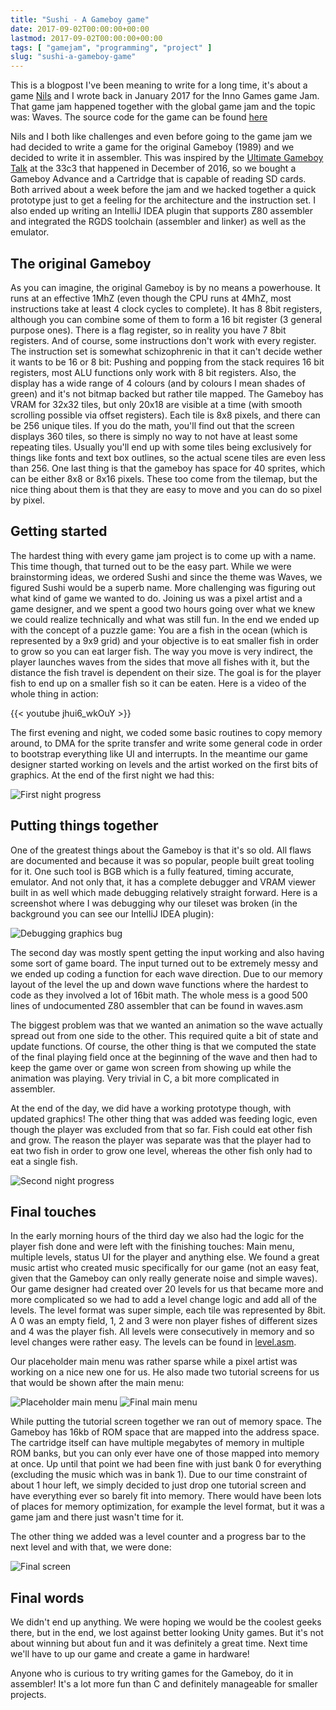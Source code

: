 ```yaml
---
title: "Sushi - A Gameboy game"
date: 2017-09-02T00:00:00+00:00
lastmod: 2017-09-02T00:00:00+00:00
tags: [ "gamejam", "programming", "project" ]
slug: "sushi-a-gameboy-game"
---
```


This is a blogpost I've been meaning to write for a long time, it's about a game [Nils](https://slindev.com/) and I wrote back in January 2017 for the Inno Games game Jam. That game jam happened together with the global game jam and the topic was: Waves. The source code for the game can be found [here](https://github.com/JustSid/sushi)

Nils and I both like challenges and even before going to the game jam we had decided to write a game for the original Gameboy (1989) and we decided to write it in assembler. This was inspired by the [Ultimate Gameboy Talk](https://www.youtube.com/watch?v=HyzD8pNlpwI) at the 33c3 that happened in December of 2016, so we bought a Gameboy Advance and a Cartridge that is capable of reading SD cards. Both arrived about a week before the jam and we hacked together a quick prototype just to get a feeling for the architecture and the instruction set. I also ended up writing an IntelliJ IDEA plugin that supports Z80 assembler and integrated the RGDS toolchain (assembler and linker) as well as the emulator.

## The original Gameboy

As you can imagine, the original Gameboy is by no means a powerhouse. It runs at an effective 1MhZ (even though the CPU runs at 4MhZ, most instructions take at least 4 clock cycles to complete). It has 8 8bit registers, although you can combine some of them to form a 16 bit register (3 general purpose ones). There is a flag register, so in reality you have 7 8bit registers. And of course, some instructions don't work with every register. The instruction set is somewhat schizophrenic in that it can't decide wether it wants to be 16 or 8 bit: Pushing and popping from the stack requires 16 bit registers, most ALU functions only work with 8 bit registers. Also, the display has a wide range of 4 colours (and by colours I mean shades of green) and it's not bitmap backed but rather tile mapped. The Gameboy has VRAM for 32x32 tiles, but only 20x18 are visible at a time (with smooth scrolling possible via offset registers). Each tile is 8x8 pixels, and there can be 256 unique tiles. If you do the math, you'll find out that the screen displays 360 tiles, so there is simply no way to not have at least some repeating tiles. Usually you'll end up with some tiles being exclusively for things like fonts and text box outlines, so the actual scene tiles are even less than 256. One last thing is that the gameboy has space for 40 sprites, which can be either 8x8 or 8x16 pixels. These too come from the tilemap, but the nice thing about them is that they are easy to move and you can do so pixel by pixel.

## Getting started

The hardest thing with every game jam project is to come up with a name. This time though, that turned out to be the easy part. While we were brainstorming ideas, we ordered Sushi and since the theme was Waves, we figured Sushi would be a superb name. More challenging was figuring out what kind of game we wanted to do. Joining us was a pixel artist and a game designer, and we spent a good two hours going over what we knew we could realize technically and what was still fun. In the end we ended up with the concept of a puzzle game: You are a fish in the ocean (which is represented by a 9x9 grid) and your objective is to eat smaller fish in order to grow so you can eat larger fish. The way you move is very indirect, the player launches waves from the sides that move all fishes with it, but the distance the fish travel is dependent on their size. The goal is for the player fish to end up on a smaller fish so it can be eaten. Here is a video of the whole thing in action:

{{< youtube jhui6_wkOuY >}}

The first evening and night, we coded some basic routines to copy memory around, to DMA for the sprite transfer and write some general code in order to bootstrap everything like UI and interrupts. In the meantime our game designer started working on levels and the artist worked on the first bits of graphics. At the end of the first night we had this:

![First night progress](/images/2017/09/sushi1.png)

## Putting things together

One of the greatest things about the Gameboy is that it's so old. All flaws are documented and because it was so popular, people built great tooling for it. One such tool is BGB which is a fully featured, timing accurate, emulator. And not only that, it has a complete debugger and VRAM viewer built in as well which made debugging relatively straight forward. Here is a screenshot where I was debugging why our tileset was broken (in the background you can see our IntelliJ IDEA plugin):

![Debugging graphics bug](/images/2017/09/Screen-Shot-2017-01-21-at-11.02.30.png)

The second day was mostly spent getting the input working and also having some sort of game board. The input turned out to be extremely messy and we ended up coding a function for each wave direction. Due to our memory layout of the level the up and down wave functions where the hardest to code as they involved a lot of 16bit math. The whole mess is a good 500 lines of undocumented Z80 assembler that can be found in waves.asm

The biggest problem was that we wanted an animation so the wave actually spread out from one side to the other. This required quite a bit of state and update functions. Of course, the other thing is that we computed the state of the final playing field once at the beginning of the wave and then had to keep the game over or game won screen from showing up while the animation was playing. Very trivial in C, a bit more complicated in assembler.

At the end of the day, we did have a working prototype though, with updated graphics! The other thing that was added was feeding logic, even though the player was excluded from that so far. Fish could eat other fish and grow. The reason the player was separate was that the player had to eat two fish in order to grow one level, whereas the other fish only had to eat a single fish.

![Second night progress](/images/2017/09/Screen-Shot-2017-01-21-at-22.36.53.png)

## Final touches

In the early morning hours of the third day we also had the logic for the player fish done and were left with the finishing touches: Main menu, multiple levels, status UI for the player and anything else. We found a great music artist who created music specifically for our game (not an easy feat, given that the Gameboy can only really generate noise and simple waves). Our game designer had created over 20 levels for us that became more and more complicated so we had to add a level change logic and add all of the levels. The level format was super simple, each tile was represented by 8bit. A 0 was an empty field, 1, 2 and 3 were non player fishes of different sizes and 4 was the player fish. All levels were consecutively in memory and so level changes were rather easy. The levels can be found in [level.asm](https://github.com/JustSid/Sushi/blob/master/src/level.asm).

Our placeholder main menu was rather sparse while a pixel artist was working on a nice new one for us. He also made two tutorial screens for us that would be shown after the main menu:

![Placeholder main menu](/images/2017/09/sushi4.png) ![Final main menu](/images/2017/09/sushi5.png)

While putting the tutorial screen together we ran out of memory space. The Gameboy has 16kb of ROM space that are mapped into the address space. The cartridge itself can have multiple megabytes of memory in multiple ROM banks, but you can only ever have one of those mapped into memory at once. Up until that point we had been fine with just bank 0 for everything (excluding the music which was in bank 1). Due to our time constraint of about 1 hour left, we simply decided to just drop one tutorial screen and have everything ever so barely fit into memory. There would have been lots of places for memory optimization, for example the level format, but it was a game jam and there just wasn't time for it.

The other thing we added was a level counter and a progress bar to the next level and with that, we were done:

![Final screen](/images/2017/09/sushi3.png)

## Final words

We didn't end up anything. We were hoping we would be the coolest geeks there, but in the end, we lost against better looking Unity games. But it's not about winning but about fun and it was definitely a great time. Next time we'll have to up our game and create a game in hardware!

Anyone who is curious to try writing games for the Gameboy, do it in assembler! It's a lot more fun than C and definitely manageable for smaller projects.
